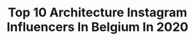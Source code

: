 ---
title: Top 10 Architecture Instagram Influencers In Belgium In 2020
description: >-
  Find top architecture Instagram influencers in Belgium in 2020. Most popular hashtags: #architecture #minimalism #contemporaryart #bluesky.
platform: Instagram
hits: 36
text_top: Discover the most popular Instagram accounts on inBeat.
text_bottom: Our database has 36 Instagram influencers like this in Belgium for you to pitch.
profiles:
  - username: "vasilmann"
    fullname: >-
      
    bio: >-
      Architecture / Minimal 📍Netherlands
    location: "Belgium"
    followers: 36403
    engagement: 340
    commentsToLikes: 0.042437
    id: ck5znsuy5p37u0i14bkf7gmkm
    verified: false
    hashtags: "#skyscraping, #jj, #republic, #archaicmag"
  - username: "bildgestalter"
    fullname: >-
      Andreas Paehge Photography
    bio: >-
      Fine Art Photograph Founder of Fineart ZONE @fineartzone Co-Founder and curator of Paradox Architecture @paradox_architecture
    location: "Belgium"
    followers: 20733
    engagement: 317
    commentsToLikes: 0.011532
    id: ck0vv206gn6cb0i19uo48sgmb
    verified: false
    hashtags: "#fineart, #urbexzone, #urbexdecay, #fineartzone"
  - username: "mastersketchers"
    fullname: >-
      MASTERSKETCHERS™
    bio: >-
      ©Archief Group • The Best Sketchers of Architecture • [ Exterior | Interior | Landscape | Product ] • #MASTERSKETCHERS
    location: "Belgium"
    followers: 159247
    engagement: 495
    commentsToLikes: 0.004478
    id: ck15rciy678sq0i19i35cmc02
    verified: false
    hashtags: "#mastersketchers"
  - username: "axelvervoordt_co"
    fullname: >-
      Axel Vervoordt Company
    bio: >-
      Art, architecture, and interior design practice founded in 1969 in Antwerp, Belgium.
    location: "Belgium"
    followers: 90665
    engagement: 171
    commentsToLikes: 0.020047
    id: ck5hcxqdokh2k0i11dj6nka9f
    verified: false
    hashtags: "#tsuyoshimaekawa, #axelvervoordtkanaal, #portraitsofinteriors, #axelvervoordt"
  - username: "photo_sebastian"
    fullname: >-
      Hamburg & traveling
    bio: >-
      architecture - long exposure - black and white 📷 Canon 5D Mark IV mod @tv_buildings member @raw_community
    location: "Belgium"
    followers: 2575
    engagement: 1528
    commentsToLikes: 0.067465
    id: ck5chsw2erej30i111zktkfnz
    verified: false
    hashtags: "#archi, #rsa, #brussels, #huntgramarchitecture"
  - username: "dennisdtj"
    fullname: >-
      Dennis T'Jampens
    bio: >-
      Interior / Design / Architecture
    location: "Belgium"
    followers: 15910
    engagement: 553
    commentsToLikes: 0.028145
    id: ck5q362jjje200i11j9nsxhy6
    verified: false
    hashtags: "#happynewyear, #antwerp, #2000, #dennistjampens"
  - username: "vandervelpen"
    fullname: >-
      Dieter Vander Velpen
    bio: >-
      ◦ Architecture / travel / marble ◦ Antwerp / New York ◦ Get in touch: dieter.vandervelpen@gmail.com
    location: "Belgium"
    followers: 62332
    engagement: 295
    commentsToLikes: 0.020668
    id: ck5hn88sdndvv0i11dul2g4f2
    verified: false
    hashtags: "#belgiandesign, #stone, #craftsmanship, #luxuryhome"
  - username: "eliencatteeuw"
    fullname: >-
      Elien Catteeuw
    bio: >-
      ♡ Bruges, Ghent and Lokeren ♡ 1996 baby ♡ Marketing at @bubblesathomebelgium ♡ Fashion, lifestyle and travel content
    location: "Belgium"
    followers: 5365
    engagement: 914
    commentsToLikes: 0.202230
    id: ck139tp5ln2bj0i190g37u7tz
    verified: false
    hashtags: "#discoverunder10k, #passionpasport, #traveleurope, #visitghent"
  - username: "desiree_deridder"
    fullname: >-
      desiree de ridder
    bio: >-
      Visual Artist and nature lover argentina-belgian
    location: "Belgium"
    followers: 8506
    engagement: 800
    commentsToLikes: 0.104645
    id: ck6ucgjt7fh540j71tpgv3btd
    verified: false
    hashtags: "#loveanimals, #campoargentino, #architecture, #noalmaltratoanimal"
  - username: "cakesreisjes"
    fullname: >-
      ℂ𝔸(𝕣𝕠𝕝𝕚𝕟𝕖)❤️𝕂𝔼(𝕧𝕚𝕟)𝔾𝕦𝕤𝕤🧒𝕃𝕖𝕨𝕚𝕤👦
    bio: >-
      ❇️Plan❇️Travel❇️Discover❇️Share❇️ 🇧🇪Wanderlust family into Coronaproof travels 🌍Discover beautiful places and views! 📌De Haan! 😃 💻Collab? 📨
    location: "Belgium"
    followers: 11062
    engagement: 646
    commentsToLikes: 0.250950
    id: ckapbfed5zq1a0i78c5ve7flt
    verified: false
    hashtags: "#traveltipsandtricks, #ontdeklimburg, #travelfam, #goingplaces"
---